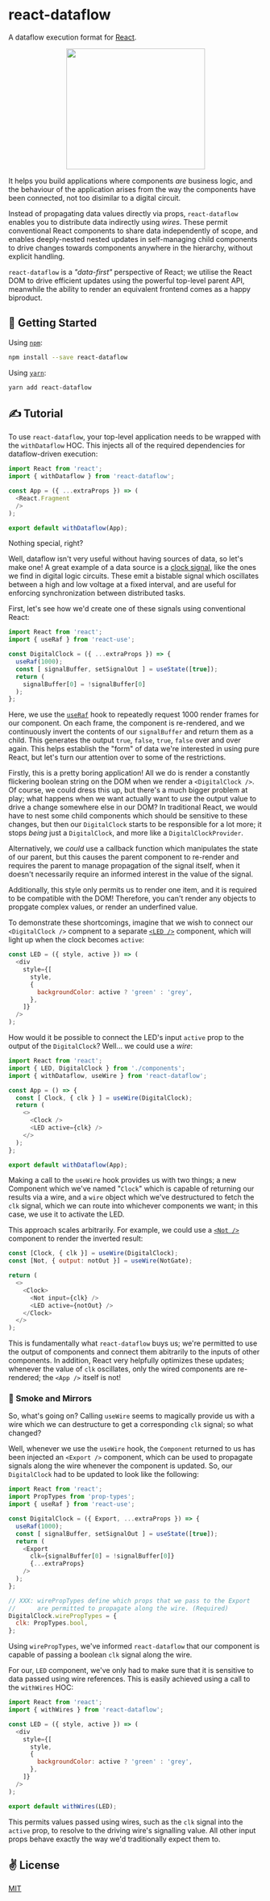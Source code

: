 # react-dataflow
A dataflow execution format for [React](https://reactjs.org/).

<p align="center">
  <img src="./assets/squiggly.png" width="275" height="240">
</p>

It helps you build applications where components _are_ business logic, and the behaviour of the application arises from the way the components have been connected, not too disimilar to a digital circuit.

Instead of propagating data values directly via props, `react-dataflow` enables you to distribute data indirectly using _wires_. These permit conventional React components to share data independently of scope, and enables deeply-nested nested updates in self-managing child components to drive changes towards components anywhere in the hierarchy, without explicit handling.

`react-dataflow` is a _"data-first"_ perspective of React; we utilise the React DOM to drive efficient updates using the powerful top-level parent API, meanwhile the ability to render an equivalent frontend comes as a happy biproduct.

## 🚀 Getting Started

Using [`npm`]():

```bash
npm install --save react-dataflow
```

Using [`yarn`]():

```bash
yarn add react-dataflow
```

## ✍️ Tutorial

To use `react-dataflow`, your top-level application needs to be wrapped with the `withDataflow` HOC. This injects all of the required dependencies for dataflow-driven execution:

```javascript
import React from 'react';
import { withDataflow } from 'react-dataflow';

const App = ({ ...extraProps }) => (
  <React.Fragment
  />
);

export default withDataflow(App);
```

Nothing special, right?

Well, dataflow isn't very useful without having sources of data, so let's make one! A great example of a data source is a [clock signal](https://en.wikipedia.org/wiki/Clock_signal), like the ones we find in digital logic circuits. These emit a bistable signal which oscillates between a high and low voltage at a fixed interval, and are useful for enforcing synchronization between distributed tasks.

First, let's see how we'd create one of these signals using conventional React:

```javascript
import React from 'react';
import { useRaf } from 'react-use';

const DigitalClock = ({ ...extraProps }) => {
  useRaf(1000);
  const [ signalBuffer, setSignalOut ] = useState([true]);
  return (
    signalBuffer[0] = !signalBuffer[0]
  );
};
```

Here, we use the [`useRaf`](https://github.com/streamich/react-use) hook to repeatedly request 1000 render frames for our component. On each frame, the component is re-rendered, and we continuously invert the contents of our `signalBuffer` and return them as a child. This generates the output `true`, `false`, `true`, `false` over and over again. This helps establish the "form" of data we're interested in using pure React, but let's turn our attention over to some of the restrictions.

Firstly, this is a pretty boring application! All we do is render a constantly flickering boolean string on the DOM when we render a `<DigitalClock />`. Of course, we could dress this up, but there's a much bigger problem at play; what happens when we want actually want to _use_ the output value to drive a change somewhere else in our DOM? In traditional React, we would have to nest some child components which should be sensitive to these changes, but then our `DigitalClock` starts to be responsible for a lot more; it stops _being_ just a `DigitalClock`, and more like a `DigitalClockProvider`.

Alternatively, we _could_ use a callback function which manipulates the state of our parent, but this causes the parent component to re-render and requires the parent to manage propagation of the signal itself, when it doesn't necessarily require an informed interest in the value of the signal.

Additionally, this style only permits us to render one item, and it is required to be compatible with the DOM! Therefore, you can't render any objects to propgate complex values, or render an underfined value.

To demonstrate these shortcomings, imagine that we wish to connect our `<DigitalClock />` compnent to a separate [`<LED />`](https://en.wikipedia.org/wiki/Light-emitting_diode) component, which will light up when the clock becomes `active`:

```javascript
const LED = ({ style, active }) => (
  <div
    style={[
      style,
      {
        backgroundColor: active ? 'green' : 'grey',
      },
    ]}
  />
);
```
How would it be possible to connect the LED's input `active` prop to the output of the `DigitalClock`? Well... we could use a _wire_:

```javascript
import React from 'react';
import { LED, DigitalClock } from './components';
import { withDataflow, useWire } from 'react-dataflow';

const App = () => {
  const [ Clock, { clk } ] = useWire(DigitalClock);
  return (
    <>
      <Clock />
      <LED active={clk} />
    </>
  );
};

export default withDataflow(App);
```

Making a call to the `useWire` hook provides us with two things; a new Component which we've named "`Clock`" which is capable of returning our results via a wire, and a `wire` object which we've destructured to fetch the `clk` signal, which we can route into whichever components we want; in this case, we use it to activate the LED.

This approach scales arbitrarily. For example, we could use a [`<Not />`](https://en.wikipedia.org/wiki/Inverter_(logic_gate)) component to render the inverted result:

```javascript
const [Clock, { clk }] = useWire(DigitalClock);
const [Not, { output: notOut }] = useWire(NotGate);

return (
  <>
    <Clock>
      <Not input={clk} />
      <LED active={notOut} />
    </Clock>
  </>
);
```

This is fundamentally what `react-dataflow` buys us; we're permitted to use the output of components and connect them abitrarily to the inputs of other components. In addition, React very helpfully optimizes these updates; whenever the value of `clk` oscillates, only the wired components are re-rendered; the `<App />` itself is not!

### 🔮 Smoke and Mirrors

So, what's going on? Calling `useWire` seems to magically provide us with a wire which we can destructure to get a corresponding `clk` signal; so what changed?

Well, whenever we use the `useWire` hook, the `Component` returned to us has been injected an `<Export />` component, which can be used to propagate signals along the wire whenever the component is updated. So, our `DigitalClock` had to be updated to look like the following:

```javascript
import React from 'react';
import PropTypes from 'prop-types';
import { useRaf } from 'react-use';

const DigitalClock = ({ Export, ...extraProps }) => {
  useRaf(1000);
  const [ signalBuffer, setSignalOut ] = useState([true]);
  return (
    <Export
      clk={signalBuffer[0] = !signalBuffer[0]}
      {...extraProps}
    />
  );
};

// XXX: wirePropTypes define which props that we pass to the Export
//      are permitted to propagate along the wire. (Required)
DigitalClock.wirePropTypes = {
  clk: PropTypes.bool,
};
```

Using `wirePropTypes`, we've informed `react-dataflow` that our component is capable of passing a boolean `clk` signal along the wire.

For our, `LED` component, we've only had to make sure that it is sensitive to data passed using wire references. This is easily achieved using a call to the `withWires` HOC:

```javascript
import React from 'react';
import { withWires } from 'react-dataflow';

const LED = ({ style, active }) => (
  <div
    style={[
      style,
      {
        backgroundColor: active ? 'green' : 'grey',
      },
    ]}
  />
);

export default withWires(LED);
```

This permits values passed using wires, such as the `clk` signal into the `active` prop, to resolve to the driving wire's signalling value. All other input props behave exactly the way we'd traditionally expect them to.

## ✌️ License
[MIT](https://opensource.org/licenses/MIT)
